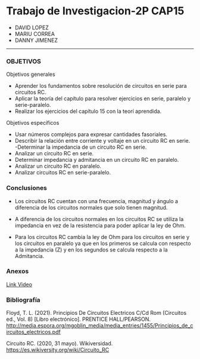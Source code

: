 # Trabajo de Investigacion-2P CAP15
- DAVID LOPEZ
- MARIU CORREA
- DANNY JIMENEZ



---------------------------------------------
### OBJETIVOS 
	

Objetivos generales   	
- Aprender los fundamentos sobre resolución de circuitos en serie para circuitos RC.	
- Aplicar la teoría del capítulo para resolver ejercicios en serie, paralelo y serie-paralelo.
- Realizar los ejercicios del capítulo 15 con la teorí aprendida.

Objetivos específicos	
- Usar números complejos para expresar cantidades
fasoriales.
- Describir la relación entre corriente y voltaje en un
circuito RC en serie.
-Determinar la impedancia de un circuito RC en serie.
- Analizar un circuito RC en serie.
- Determinar impedancia y admitancia en un
circuito RC en paralelo.
- Analizar un circuito RC en paralelo.
- Analizar circuitos RC en serie-paralelo.

### Conclusiones

- Los circuitos RC cuentan con una frecuencia, magnitud y ángulo a diferencia de los circuitos normales que solo tienen magnitud.

- A diferencia de los circuitos normales en los circuitos RC se utiliza la impedancia en vez de la resistencia para poder aplicar la ley de Ohm.

- Para los circuitos RC cambia la ley de Ohm para los circuitos en serie y los circuitos en paralelo ya que en los primeros se calcula con respecto
a la impedancia (Z) y en los segundos se calcula respecto a la Admitancia.



### **Anexos**

[Link Video](https://youtu.be/nOkSgx55jtY)

### Bibliografía

Floyd, T. L. (2021). Principios De Circuitos Electricos C/Cd Rom (Circuitos ed., Vol. 8) [Libro electrónico]. PRENTICE HALL/PEARSON. http://media.espora.org/mgoblin_media/media_entries/1455/Principios_de_circuitos_electricos.pdf

Circuito RC. (2020, 31 mayo). Wikiversidad. https://es.wikiversity.org/wiki/Circuito_RC
